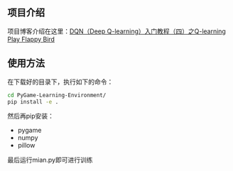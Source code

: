 ## 项目介绍

项目博客介绍在这里：[DQN（Deep Q-learning）入门教程（四）之Q-learning Play Flappy Bird](https://www.cnblogs.com/xiaohuiduan/p/12990510.html)

## 使用方法

在下载好的目录下，执行如下的命令：

```bash
cd PyGame-Learning-Environment/
pip install -e .
```

然后再pip安装：

- pygame
- numpy
- pillow

最后运行mian.py即可进行训练

